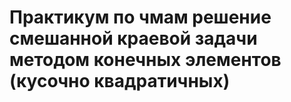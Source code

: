 # Практикум по чмам решение смешанной краевой задачи методом конечных элементов (кусочно квадратичных)
